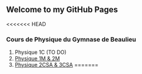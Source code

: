 ## Welcome to my GitHub Pages

<<<<<<< HEAD
### Cours de Physique du Gymnase de Beaulieu
1. Physique 1C (TO DO)
2. [Physique 1M & 2M](https://phpittet.github.io/physique-gybe/)
3. [Physique 2CSA & 3CSA](https://phpittet.github.io/physique-CSA-gybe/index.html)
=======
